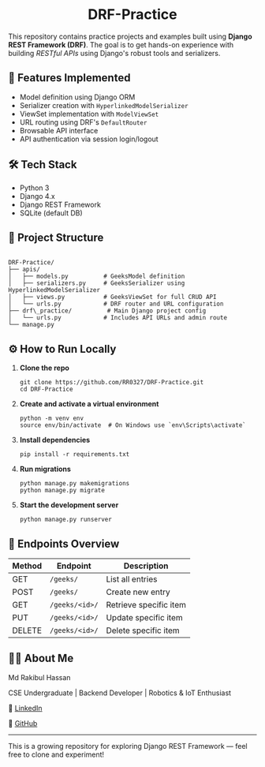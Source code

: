 <h1 align="center">DRF-Practice</h1>

This repository contains practice projects and examples built using **Django REST Framework (DRF)**. The goal is to get hands-on experience with building *RESTful APIs* using Django's robust tools and serializers.

## 🚀 Features Implemented

- Model definition using Django ORM
- Serializer creation with `HyperlinkedModelSerializer`
- ViewSet implementation with `ModelViewSet`
- URL routing using DRF's `DefaultRouter`
- Browsable API interface
- API authentication via session login/logout

## 🛠 Tech Stack

- Python 3
- Django 4.x
- Django REST Framework
- SQLite (default DB)

## 📂 Project Structure

```

DRF-Practice/
├── apis/
│   ├── models.py          # GeeksModel definition
│   ├── serializers.py     # GeeksSerializer using HyperlinkedModelSerializer
│   ├── views.py           # GeeksViewSet for full CRUD API
│   └── urls.py            # DRF router and URL configuration
├── drf\_practice/          # Main Django project config
│   └── urls.py            # Includes API URLs and admin route
└── manage.py

````

## ⚙️ How to Run Locally

1. **Clone the repo**
   ```
   git clone https://github.com/RR0327/DRF-Practice.git
   cd DRF-Practice
   ```

2. **Create and activate a virtual environment**
   ```
   python -m venv env
   source env/bin/activate  # On Windows use `env\Scripts\activate`
   ```

3. **Install dependencies**
   ```
   pip install -r requirements.txt
   ```

4. **Run migrations**
   ```
   python manage.py makemigrations
   python manage.py migrate
   ```

5. **Start the development server**
   ```
   python manage.py runserver
   ```

## 📌 Endpoints Overview

| Method | Endpoint       | Description            |
| ------ | -------------- | ---------------------- |
| GET    | `/geeks/`      | List all entries       |
| POST   | `/geeks/`      | Create new entry       |
| GET    | `/geeks/<id>/` | Retrieve specific item |
| PUT    | `/geeks/<id>/` | Update specific item   |
| DELETE | `/geeks/<id>/` | Delete specific item   |

## 🙋‍♂️ About Me

Md Rakibul Hassan

CSE Undergraduate | Backend Developer | Robotics & IoT Enthusiast

🔗 [LinkedIn](https://www.linkedin.com/in/md-rakibul-hassan-507b00308)

🐙 [GitHub](https://github.com/RR0327)

---

This is a growing repository for exploring Django REST Framework — feel free to clone and experiment!

